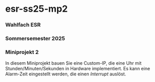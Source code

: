 # esr-ss25-mp2

### Wahlfach ESR

### Sommersemester 2025

### Miniprojekt 2

In diesem Miniprojekt bauen Sie eine Custom-IP, die eine Uhr mit Stunden/Minuten/Sekunden in Hardware implementiert. Es kann eine Alarm-Zeit eingestellt werden, die einen *Interrupt* auslöst.
